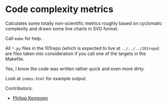 Code complexity metrics
=======================

Calculates some totally non-scientific metrics roughly based on cyclomatic complexity and draws some line charts in SVG format.

Call `make` for help.

All `*.py` files in the 101repo (which is expected to live at `../../../101repo`) are files taken into consideration if you call one of the targets in the Makefile.

Yes, I know the code was written rather quick and even more dirty.

Look at `index.html` for example output.

Contributors:
* [Philipp Kempgen](http://github.com/philipp-kempgen)

